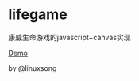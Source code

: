# lifegame
康威生命游戏的javascript+canvas实现

[Demo](http://www.linuxsong.org/2015/11/life-game-js-html5)

by @linuxsong
